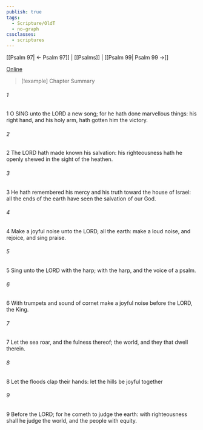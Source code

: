 ```yaml
---
publish: true
tags:
  - Scripture/OldT
  - no-graph
cssclasses:
  - scriptures
---
```

[[Psalm 97| ← Psalm 97]] | [[Psalms]] | [[Psalm 99| Psalm 99 →]]

[Online](https://churchofjesuschrist.org/study/scriptures/ot/ps/98?lang=eng)

>[!example] Chapter Summary
>
###### 1
1 O SING unto the LORD a new song; for he hath done marvellous things: his right hand, and his holy arm, hath gotten him the victory.
###### 2
2 The LORD hath made known his salvation: his righteousness hath he openly shewed in the sight of the heathen.
###### 3
3 He hath remembered his mercy and his truth toward the house of Israel: all the ends of the earth have seen the salvation of our God.
###### 4
4 Make a joyful noise unto the LORD, all the earth: make a loud noise, and rejoice, and sing praise.
###### 5
5 Sing unto the LORD with the harp; with the harp, and the voice of a psalm.
###### 6
6 With trumpets and sound of cornet make a joyful noise before the LORD, the King.
###### 7
7 Let the sea roar, and the fulness thereof; the world, and they that dwell therein.
###### 8
8 Let the floods clap their hands: let the hills be joyful together
###### 9
9 Before the LORD; for he cometh to judge the earth: with righteousness shall he judge the world, and the people with equity.



